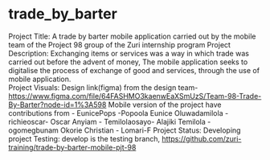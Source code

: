 # trade_by_barter
Project Title: A trade by barter mobile application carried out by the mobile team of the Project 98 group of the Zuri internship program
Project Description: Exchanging items or services was a way in which trade was carried out before the advent of money, The mobile application seeks to digitalise the process of exchange of good and services, through the use of mobile application.  
Project Visuals: Design link(figma) from the design team- https://www.figma.com/file/64FASHMO3kaenwEaXSmUzS/Team-98-Trade-By-Barter?node-id=1%3A598
Mobile version of the project have contributions from - EunicePops -Popoola Eunice Oluwadamilola
                                                      - richieoscar- Oscar Anyiam 
                                                      - Temilolaosayo-  Alajiki Temilola
                                                      - ogomegbunam     Okorie Christian
                                                      - Lomari-F 
Project Status: Developing 
project Testing: develop is the testing branch, https://github.com/zuri-training/trade-by-barter-mobile-pjt-98
